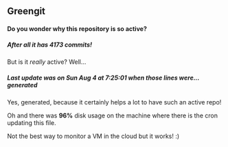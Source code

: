 ## Greengit

#### Do you wonder why this repository is so active?

##### After all it has 4173 commits!

But is it *really* active? Well...

##### Last update was on Sun Aug 4 at 7:25:01 when those lines were... generated

Yes, generated, because it certainly helps a lot to have such an active repo!

Oh and there was **96%** disk usage on the machine
where there is the cron updating this file.

Not the best way to monitor a VM in the cloud but it works! :)
